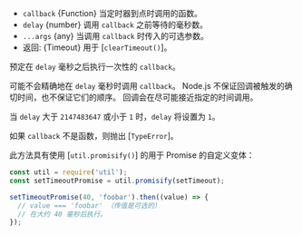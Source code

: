 <!-- YAML
added: v0.0.1
-->

* `callback` {Function} 当定时器到点时调用的函数。
* `delay` {number} 调用 `callback` 之前等待的毫秒数。
* `...args` {any} 当调用 `callback` 时传入的可选参数。
* 返回: {Timeout} 用于 [`clearTimeout()`]。

预定在 `delay` 毫秒之后执行一次性的 `callback`。

可能不会精确地在 `delay` 毫秒时调用 `callback`。
Node.js 不保证回调被触发的确切时间，也不保证它们的顺序。
回调会在尽可能接近指定的时间调用。

当 `delay` 大于 `2147483647` 或小于 `1` 时，`delay` 将设置为 `1`。

如果 `callback` 不是函数，则抛出 [`TypeError`]。

此方法具有使用 [`util.promisify()`] 的用于 Promise 的自定义变体：

```js
const util = require('util');
const setTimeoutPromise = util.promisify(setTimeout);

setTimeoutPromise(40, 'foobar').then((value) => {
  // value === 'foobar' （传值是可选的）
  // 在大约 40 毫秒后执行。
});
```

